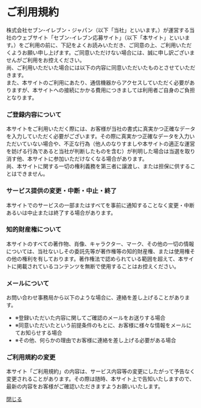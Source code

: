 <div class="container">
<!-- D7_041_01.inc START -->
<h1>ご利用規約</h1>
<p class="mgb30">株式会社セブン-イレブン・ジャパン（以下「当社」といいます。）が運営する当社のウェブサイト「セブン-イレブン応募サイト」（以下「本サイト」といいます。）をご利用の前に、下記をよくお読みいただき、ご同意の上、ご利用いただくようお願い申し上げます。ご同意いただけない場合には、誠に申し訳ございませんがご利用をお控えください。<br>
尚、ご利用いただいた場合には以下の内容に同意いただいたものとさせていただきます。<br>
また、本サイトのご利用にあたり、通信機器からアクセスしていただく必要がありますが、本サイトへの接続にかかる費用につきましては利用者ご自身のご負担となります。
</p>



<h3 class="mgb05">ご登録内容について</h3>
<p class="mgb20">本サイトをご利用いただく際には、お客様が当社の書式に真実かつ正確なデータを入力していただく必要がございます。その際に真実かつ正確なデータを入力いただいていない場合や、不正な行為（他人のなりすましや本サイトの適正な運営を妨げる行為であると当社が判断したものを含む）が判明した場合は当選を取り消す他、本サイトに参加いただけなくなる場合があります。<br>
尚、本サイトに関する一切の権利義務を第三者に譲渡し、または担保に供することはできません。
</p>

<h3 class="mgb05">サービス提供の変更・中断・中止・終了</h3>
<p class="mgb20">本サイトでのサービスの一部またはすべてを事前に通知することなく変更・中断あるいは中止または終了する場合があります。
</p>




<h3 class="mgb05">知的財産権について</h3>
<p class="mgb20">本サイトのすべての著作物、肖像、キャラクター、マーク、その他の一切の情報については、当社ないしその委託先等が著作権等の知的財産権、または使用権その他の権利を有しております。著作権法で認められている範囲を超えて、本サイトに掲載されているコンテンツを無断で使用することはお控えください。
</p>



<h3 class="mgb05">メールについて</h3>
<p>お問い合わせ事務局から以下のような場合に、連絡を差し上げることがあります。</p>
<ul class="note mgb20">
<li>※登録いただいた内容に関してご確認のメールをお送りする場合</li>
<li>※同意いただいたという前提条件のもとに、お客様に様々な情報をメールにてお知らせする場合</li>
<li>※その他、何らかの理由でお客様に連絡を差し上げる必要がある場合</li>
</ul>




<h3 class="mgb05">ご利用規約の変更</h3>
<p class="mgb20">本サイト「ご利用規約」の内容は、サービス内容等の変更にしたがって予告なく変更されることがあります。その際は随時、本サイト上で告知いたしますので、最新の内容をお客様がご確認いただきますようお願いいたします。
</p>
<!-- D7_041_01.inc END -->	
<p class="closeBtn"><a href="JavaScript:void(0);" id="close">閉じる</a></p>
<p id="pagetopLink" class="f12" style="display: none;"><a href="#pagetop"><span>このページの<br>TOPへ▲</span></a></p>
</div>
